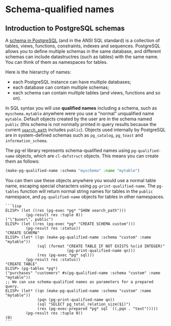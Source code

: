 # Schema-qualified names


## Introduction to PostgreSQL schemas

A [schema in PostgreSQL](https://www.postgresql.org/docs/current/ddl-schemas.html) (and in the ANSI
SQL standard) is a collection of tables, views, functions, constraints, indexes and sequences.
PostgreSQL allows you to define multiple schemas in the same database, and different schemas can
include datastructres (such as tables) with the same name. You can think of them as namespaces for
tables. 

Here is the hierarchy of names:

- each PostgreSQL instance can have multiple databases;
- each database can contain multiple schemas;
- each schema can contain multiple tables (and views, functions and so on). 

In SQL syntax you will use **qualified names** including a schema, such as `myschema.mytable`
anywhere were you use a “normal” unqualified name `mytable`. Default objects created by the user are
in the schema named `public` (this schema is not normally printed in query results because the
current [`search_path`](https://www.postgresql.org/docs/current/ddl-schemas.html#DDL-SCHEMAS-PATH)
includes `public`). Objects used internally by PostgreSQL are in system-defined schemas
such as `pg_catalog`, `pg_toast` and `information_schema`. 

The pg-el library represents schema-qualified names using `pg-qualified-name` objects, which are
`cl-defstruct` objects. This means you can create them as follows:

```lisp
(make-pg-qualified-name :schema "myschema" :name "mytable")
```

You can then use these objects anywhere you would use a normal table name, escaping special
characters using `pg-print-qualified-name`. The `pg-tables` function will return normal string names
for tables in the `public` namespace, and `pg-qualified-name` objects for tables in other namespaces.



~~~admonish example title="Using schema-qualified names"
```lisp
ELISP> (let ((res (pg-exec *pg* "SHOW search_path")))
         (pg-result res :tuple 0))
("\"$user\", public")
ELISP> (let ((res (pg-exec *pg* "CREATE SCHEMA custom")))
         (pg-result res :status))
"CREATE SCHEMA"
ELISP> (let* ((qn (make-pg-qualified-name :schema "custom" :name "mytable"))
              (sql (format "CREATE TABLE IF NOT EXISTS %s(id INTEGER)"
                           (pg-print-qualified-name qn)))
              (res (pg-exec *pg* sql)))
         (pg-result res :status))
"CREATE TABLE"
ELISP> (pg-tables *pg*)
("purchases" "customers" #s(pg-qualified-name :schema "custom" :name "mytable"))
;; We can use schema-qualified names as parameters for a prepared query.
ELISP> (let* ((qn (make-pg-qualified-name :schema "custom" :name "mytable"))
              (pqn (pg-print-qualified-name qn))
              (sql "SELECT pg_total_relation_size($1)")
              (res (pg-exec-prepared *pg* sql `((,pqn . "text")))))
         (pg-result res :tuple 0))
(0)
```

~~~
